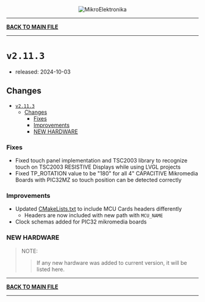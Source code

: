 <p align="center">
  <img src="http://www.mikroe.com/img/designs/beta/logo_small.png?raw=true" alt="MikroElektronika"/>
</p>

---

**[BACK TO MAIN FILE](../../changelog.md)**

---

# `v2.11.3`

+ released: 2024-10-03

## Changes

+ [`v2.11.3`](#v2113)
  + [Changes](#changes)
    + [Fixes](#fixes)
    + [Improvements](#improvements)
    + [NEW HARDWARE](#new-hardware)

### Fixes

+ Fixed touch panel implementation and TSC2003 library to recognize touch on TSC2003 RESISTIVE Displays while using LVGL projects
+ Fixed TP_ROTATION value to be "180" for all 4" CAPACITIVE Mikromedia Boards with PIC32MZ so touch position can be detected correctly

### Improvements

+ Updated [CMakeLists.txt](../../bsp/board/CMakeLists.txt) to include MCU Cards headers differently
  + Headers are now included with new path with `MCU_NAME`
+ Clock schemas added for PIC32 mikromedia boards

### NEW HARDWARE

> NOTE:
>> If any new hardware was added to current version, it will be listed here.

---

**[BACK TO MAIN FILE](../../changelog.md)**

---
